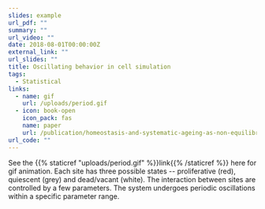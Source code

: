 ```yaml
---
slides: example
url_pdf: ""
summary: ""
url_video: ""
date: 2018-08-01T00:00:00Z
external_link: ""
url_slides: ""
title: Oscillating behavior in cell simulation
tags:
  - Statistical
links:
  - name: gif
    url: /uploads/period.gif
  - icon: book-open
    icon_pack: fas
    name: paper
    url: /publication/homeostasis-and-systematic-ageing-as-non-equilibrium-phase-transitions-in-computational-multicellular-organizations/
url_code: ""
---
```


See the {{% staticref "uploads/period.gif" %}}link{{% /staticref %}} here for gif animation. Each site has three possible states -- proliferative (red), quiescent (grey) and dead/vacant (white). The interaction between sites are controlled by a few parameters. The system undergoes periodic oscillations within a specific parameter range.
